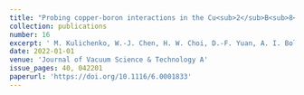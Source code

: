 ```yaml
---
title: "Probing copper-boron interactions in the Cu<sub>2</sub>B<sub>8</sub><sup>−</sup> bimetallic cluster"
collection: publications
number: 16
excerpt: ' M. Kulichenko, W.-J. Chen, H. W. Choi, D.-F. Yuan, A. I. Boldyrev, L.-S. Wang'
date: 2022-01-01
venue: 'Journal of Vacuum Science & Technology A'
issue_pages: 40, 042201 
paperurl: 'https://doi.org/10.1116/6.0001833'
---
```

